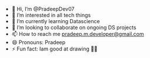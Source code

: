 - 👋 Hi, I’m @PradeepDev07
- 👀 I’m interested in all tech things
- 🌱 I’m currently learning Datascience
- 💞️ I’m looking to collaborate on ongoing DS projects
- 📫 How to reach me pradeep.m.developer@gmail.com
- 😄 Pronouns: Pradeep
- ⚡ Fun fact: Iam good at drawing 🤙🏻 

<!---
PradeepDev07/PradeepDev07 is a ✨ special ✨ repository because its `READ  ME.md` (this file) appears on your GitHub profile.
You can click the Preview link to take a look at your changes.
--->
